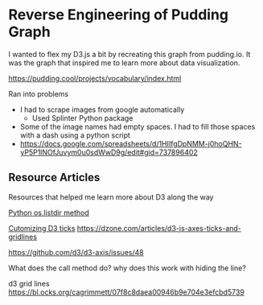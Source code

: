 # Reverse Engineering of Pudding Graph

I wanted to flex my D3.js a bit by recreating this graph from pudding.io.
It was the graph that inspired me to learn more about data visualization.

https://pudding.cool/projects/vocabulary/index.html

Ran into problems
- I had to scrape images from google automatically
  - Used Splinter Python package
- Some of the image names had empty spaces. I had to fill those spaces with a dash using a python script
-  https://docs.google.com/spreadsheets/d/1HIIfgDpNMM-j0hoQHN-yP5P1lNOfJuvym0u0sdWwD9g/edit#gid=737896402 


## Resource Articles

Resources that helped me learn more about D3 along the way

[Python os.listdir method](https://www.geeksforgeeks.org/python-os-listdir-method/#:~:text=listdir()%20method%20in%20python,working%20directory%20will%20be%20returned)

[Cutomizing D3 ticks](https://ghenshaw-work.medium.com/customizing-axes-in-d3-js-99d58863738b)
https://dzone.com/articles/d3-js-axes-ticks-and-gridlines

https://github.com/d3/d3-axis/issues/48

What does the call method do? why does this work with hiding the line?

d3 grid lines https://bl.ocks.org/cagrimmett/07f8c8daea00946b9e704e3efcbd5739